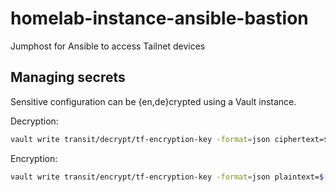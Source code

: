 # homelab-instance-ansible-bastion

Jumphost for Ansible to access Tailnet devices

## Managing secrets

Sensitive configuration can be {en,de}crypted using a Vault instance.

Decryption:

```bash
vault write transit/decrypt/tf-encryption-key -format=json ciphertext=$(cat backend-config.enc) | jq -r .data.plaintext | base64 -d > backend-config
```

Encryption:

```bash
vault write transit/encrypt/tf-encryption-key -format=json plaintext=$(cat backend-config | base64 -w 0) | jq -r .data.ciphertext > backend-config.enc
```
